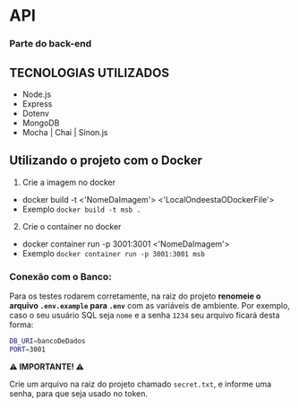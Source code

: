 # API

### Parte do back-end

## TECNOLOGIAS UTILIZADOS
<ul>
  <li>Node.js</li>
  <li>Express</li>
  <li>Dotenv</li>
  <li>MongoDB</li>
  <li>Mocha | Chai | Sinon.js </li>
</ul>

## Utilizando o projeto com o Docker

1. Crie a imagem no docker
  * docker build -t <'NomeDaImagem'> <'LocalOndeestaODockerFile'>
  * Exemplo
``` docker build -t msb . ```
2. Crie o container no docker
  * docker container run -p 3001:3001 <'NomeDaImagem'>
  * Exemplo
``` docker container run -p 3001:3001 msb ```


### Conexão com o Banco:
Para os testes rodarem corretamente, na raiz do projeto **renomeie o arquivo `.env.example` para `.env`** com as variáveis de ambiente. Por exemplo, caso o seu usuário SQL seja `nome` e a senha `1234` seu arquivo ficará desta forma:

```sh
DB_URI=bancoDeDados
PORT=3001
```

**⚠️ IMPORTANTE! ⚠️**

Crie um arquivo na raiz do projeto chamado `secret.txt`, e informe uma senha, para que seja usado no token.